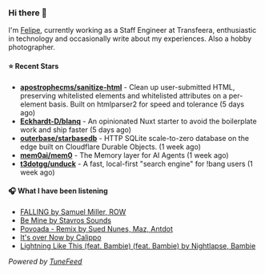 ### Hi there 👋

I'm [Felipe](https://felipevm.com), currently working as a Staff Engineer at Transfeera, enthusiastic in technology and occasionally write about my experiences. Also a hobby photographer.

#### ⭐ Recent Stars
- **[apostrophecms/sanitize-html](https://github.com/apostrophecms/sanitize-html)** - Clean up user-submitted HTML, preserving whitelisted elements and whitelisted attributes on a per-element basis. Built on htmlparser2 for speed and tolerance (5 days ago)
- **[Eckhardt-D/blanq](https://github.com/Eckhardt-D/blanq)** - An opinionated Nuxt starter to avoid the boilerplate work and ship faster (5 days ago)
- **[outerbase/starbasedb](https://github.com/outerbase/starbasedb)** - HTTP SQLite scale-to-zero database on the edge built on Cloudflare Durable Objects. (1 week ago)
- **[mem0ai/mem0](https://github.com/mem0ai/mem0)** - The Memory layer for AI Agents (1 week ago)
- **[t3dotgg/unduck](https://github.com/t3dotgg/unduck)** - A fast, local-first &#34;search engine&#34; for !bang users (1 week ago)

#### 🎧 What I have been listening
- [FALLING by Samuel Miller, ROW](https://open.spotify.com/track/6V30U9f4uRr4I8DG3hV4c2)
- [Be Mine by Stavros Sounds](https://open.spotify.com/track/6MtYGorreagjLLV9ouPLyD)
- [Povoada - Remix by Sued Nunes, Maz, Antdot](https://open.spotify.com/track/4y1Xc5sjKxBRObrIfXRYpS)
- [It&#39;s over Now by Calippo](https://open.spotify.com/track/5KdPdYelW7YPC0dM4Stb0Q)
- [Lightning Like This (feat. Bambie) (feat. Bambie) by Nightlapse, Bambie](https://open.spotify.com/track/3twwca9GB7GoOiRwGnh6cu)

_Powered by [TuneFeed](https://tunefeed.app?ref=github.com)_
